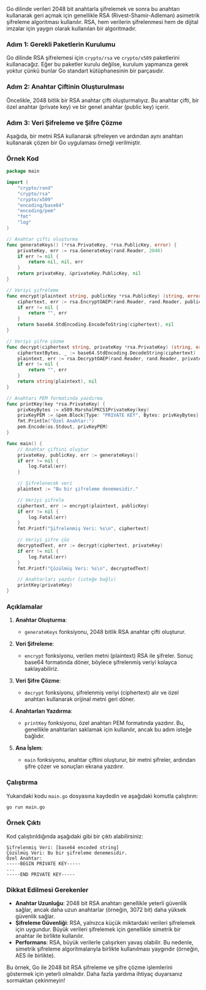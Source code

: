 Go dilinde verileri 2048 bit anahtarla şifrelemek ve sonra bu anahtarı kullanarak geri açmak için genellikle RSA (Rivest-Shamir-Adleman) asimetrik şifreleme algoritması kullanılır. RSA, hem verilerin şifrelenmesi hem de dijital imzalar için yaygın olarak kullanılan bir algoritmadır.

### Adım 1: Gerekli Paketlerin Kurulumu

Go dilinde RSA şifrelemesi için `crypto/rsa` ve `crypto/x509` paketlerini kullanacağız. Eğer bu paketler kurulu değilse, kurulum yapmanıza gerek yoktur çünkü bunlar Go standart kütüphanesinin bir parçasıdır.

### Adım 2: Anahtar Çiftinin Oluşturulması

Öncelikle, 2048 bitlik bir RSA anahtar çifti oluşturmalıyız. Bu anahtar çifti, bir özel anahtar (private key) ve bir genel anahtar (public key) içerir.

### Adım 3: Veri Şifreleme ve Şifre Çözme

Aşağıda, bir metni RSA kullanarak şifreleyen ve ardından aynı anahtarı kullanarak çözen bir Go uygulaması örneği verilmiştir.

### Örnek Kod

```go
package main

import (
	"crypto/rand"
	"crypto/rsa"
	"crypto/x509"
	"encoding/base64"
	"encoding/pem"
	"fmt"
	"log"
)

// Anahtar çifti oluşturma
func generateKeys() (*rsa.PrivateKey, *rsa.PublicKey, error) {
	privateKey, err := rsa.GenerateKey(rand.Reader, 2048)
	if err != nil {
		return nil, nil, err
	}
	return privateKey, &privateKey.PublicKey, nil
}

// Veriyi şifreleme
func encrypt(plaintext string, publicKey *rsa.PublicKey) (string, error) {
	ciphertext, err := rsa.EncryptOAEP(rand.Reader, rand.Reader, publicKey, []byte(plaintext), nil)
	if err != nil {
		return "", err
	}
	return base64.StdEncoding.EncodeToString(ciphertext), nil
}

// Veriyi şifre çözme
func decrypt(ciphertext string, privateKey *rsa.PrivateKey) (string, error) {
	ciphertextBytes, _ := base64.StdEncoding.DecodeString(ciphertext)
	plaintext, err := rsa.DecryptOAEP(rand.Reader, rand.Reader, privateKey, ciphertextBytes, nil)
	if err != nil {
		return "", err
	}
	return string(plaintext), nil
}

// Anahtarı PEM formatında yazdırma
func printKey(key *rsa.PrivateKey) {
	privKeyBytes := x509.MarshalPKCS1PrivateKey(key)
	privKeyPEM := &pem.Block{Type: "PRIVATE KEY", Bytes: privKeyBytes}
	fmt.Println("Özel Anahtar:")
	pem.Encode(os.Stdout, privKeyPEM)
}

func main() {
	// Anahtar çiftini oluştur
	privateKey, publicKey, err := generateKeys()
	if err != nil {
		log.Fatal(err)
	}

	// Şifrelenecek veri
	plaintext := "Bu bir şifreleme denemesidir."

	// Veriyi şifrele
	ciphertext, err := encrypt(plaintext, publicKey)
	if err != nil {
		log.Fatal(err)
	}
	fmt.Printf("Şifrelenmiş Veri: %s\n", ciphertext)

	// Veriyi şifre çöz
	decryptedText, err := decrypt(ciphertext, privateKey)
	if err != nil {
		log.Fatal(err)
	}
	fmt.Printf("Çözülmüş Veri: %s\n", decryptedText)

	// Anahtarları yazdır (isteğe bağlı)
	printKey(privateKey)
}
```

### Açıklamalar

1. **Anahtar Oluşturma**:
   - `generateKeys` fonksiyonu, 2048 bitlik RSA anahtar çifti oluşturur.

2. **Veri Şifreleme**:
   - `encrypt` fonksiyonu, verilen metni (plaintext) RSA ile şifreler. Sonuç base64 formatında döner, böylece şifrelenmiş veriyi kolayca saklayabiliriz.

3. **Veri Şifre Çözme**:
   - `decrypt` fonksiyonu, şifrelenmiş veriyi (ciphertext) alır ve özel anahtarı kullanarak orijinal metni geri döner.

4. **Anahtarları Yazdırma**:
   - `printKey` fonksiyonu, özel anahtarı PEM formatında yazdırır. Bu, genellikle anahtarları saklamak için kullanılır, ancak bu adım isteğe bağlıdır.

5. **Ana İşlem**:
   - `main` fonksiyonu, anahtar çiftini oluşturur, bir metni şifreler, ardından şifre çözer ve sonuçları ekrana yazdırır.

### Çalıştırma

Yukarıdaki kodu `main.go` dosyasına kaydedin ve aşağıdaki komutla çalıştırın:

```bash
go run main.go
```

### Örnek Çıktı

Kod çalıştırıldığında aşağıdaki gibi bir çıktı alabilirsiniz:

```
Şifrelenmiş Veri: [base64 encoded string]
Çözülmüş Veri: Bu bir şifreleme denemesidir.
Özel Anahtar:
-----BEGIN PRIVATE KEY-----
...
-----END PRIVATE KEY-----
```

### Dikkat Edilmesi Gerekenler

- **Anahtar Uzunluğu**: 2048 bit RSA anahtarı genellikle yeterli güvenlik sağlar, ancak daha uzun anahtarlar (örneğin, 3072 bit) daha yüksek güvenlik sağlar.
- **Şifreleme Güvenliği**: RSA, yalnızca küçük miktardaki verileri şifrelemek için uygundur. Büyük verileri şifrelemek için genellikle simetrik bir anahtar ile birlikte kullanılır.
- **Performans**: RSA, büyük verilerle çalışırken yavaş olabilir. Bu nedenle, simetrik şifreleme algoritmalarıyla birlikte kullanılması yaygındır (örneğin, AES ile birlikte).

Bu örnek, Go ile 2048 bit RSA şifreleme ve şifre çözme işlemlerini göstermek için yeterli olmalıdır. Daha fazla yardıma ihtiyaç duyarsanız sormaktan çekinmeyin!